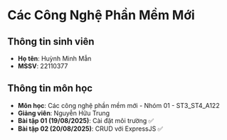 # Các Công Nghệ Phần Mềm Mới

## Thông tin sinh viên
- **Họ tên**: Huỳnh Minh Mẫn  
- **MSSV**: 22110377  

## Thông tin môn học
- **Môn học**: Các công nghệ phần mềm mới - Nhóm 01 - ST3_ST4_A122  
- **Giảng viên**: Nguyễn Hữu Trung
- **Bài tập 01 (19/08/2025)**: Cài đặt môi trường ✅
- **Bài tập 02 (20/08/2025)**: CRUD với ExpressJS ✅
